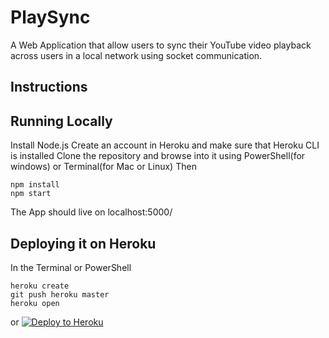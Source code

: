# PlaySync

A Web Application that allow users to sync their YouTube video playback across users in a local network using socket communication.

## Instructions

## Running Locally
Install Node.js
Create an account in Heroku and make sure that Heroku CLI is installed
Clone the repository and browse into it using PowerShell(for windows) or Terminal(for Mac or Linux)
Then
```
npm install
npm start
```

The App should live on localhost:5000/

## Deploying it on Heroku

In the Terminal or PowerShell
```
heroku create
git push heroku master
heroku open
```
or
[![Deploy to Heroku](https://www.herokucdn.com/deploy/button.png)](https://heroku.com/deploy)
